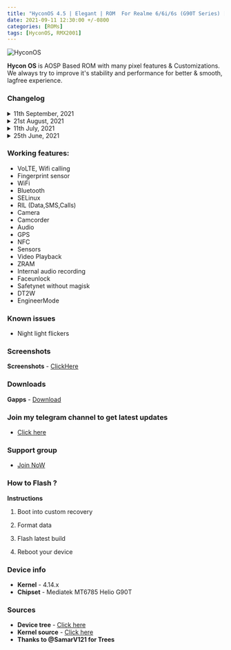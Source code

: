 ```yaml
---
title: "HyconOS 4.5 | Elegant | ROM  For Realme 6/6i/6s (G90T Series) [OFFICIAL]"
date: 2021-09-11 12:30:00 +/-0800
categories: [ROMs]
tags: [HyconOS, RMX2001]
---
```


![HyconOS](https://gitlab.com/sribalaji/sribalaji.gitlab.io/-/raw/master/assets/images/headers/HyconOS.jpg?raw=true)

**Hycon OS** is AOSP Based ROM with many pixel features & Customizations. We always try to improve it's stability and performance for better & smooth, lagfree experience.

### Changelog

<details>
<summary>11th September, 2021</summary>
<p><ul>
<li>Compiled with clang 13.</li>
<li>Latest September Patch Merged android-11.0.0_r43</li>
<li>Fixed Safety Net Issues and by defalut it will pass </li>
<li>Some other improvements and bug fixes.</li>
<li>Misc Improvements</li>
</ul></p>
</details>

<details>
<summary>21st August, 2021</summary>
<p><ul>
<li>Merged August ASB (android-11.0.0_r40) .
<li>Improved status bar padding</li>
<li>Added Realme Dirac support .</li>
<li>Enhanced Stability and overall performance of device.</li>
<li>Misc Improvements</li>
<li>Shipped with N.E.O.L.I.T-V2 kernel.</li>
<li>Added fps: indicator in FPS overaly.</li>
</ul></p>
</details>

<details>
<summary>11th July, 2021</summary>
<p><ul>
<li> Merge July security patch</li>
<li> HyconOS source Upstream</li>
<li> Improved performance </li>
<li> Some misc addition</li>
<li> Some other improvements and bug fixes.</li>
<li> Misc improvements.</li>
</ul></p>
</details>

<details>
<summary>25th June, 2021</summary>
<p><ul>
<li> Merged June ASB (android-11.0.0_r38) </li>
<li>Hycon OS source upstream.</li>
<li>Added GCam GO as prebuilt-app.</li>
<li>Fixed blur</li>
<li>Fixed long press key reboot.</li>
<li>Fixed audio in Wifi calls.</li>
<li>Source Built kernel.</li>
<li>Some other improvements and bug fixes.</li>
<li>Misc improvements.</li>
</ul></p>
</details>

### Working features:
* VoLTE, Wifi calling
* Fingerprint sensor
* WiFi
* Bluetooth
* SELinux
* RIL (Data,SMS,Calls)
* Camera
* Camcorder
* Audio
* GPS
* NFC
* Sensors
* Video Playback
* ZRAM
* Internal audio recording
* Faceunlock
* Safetynet without magisk
* DT2W
* EngineerMode


### Known issues
* Night light flickers

### Screenshots
**Screenshots** - [ClickHere](https://t.me/TheCloverly_Projects/183)

### Downloads
**Gapps** - [Download](https://www.pling.com/p/1544683/)

### Join my telegram channel to get latest updates          
* [Click here](https://t.me/TheCloverly_Releases)

### Support group
* [Join NoW](https://t.me/SriBalajiHub)

### How to Flash ?
**Instructions**

1) Boot into custom recovery 

2) Format data

3) Flash latest build

4) Reboot your device 

### Device info
* **Kernel** - 4.14.x
* **Chipset** - Mediatek MT6785 Helio G90T

### Sources
* **Device tree** - [Click here](https://github.com/ManshuTyagi/device_realme_RMX2001)
* **Kernel source** - [Click here](https://github.com/ManshuTyagi/kernel_realme_RMX2001)
* **Thanks to @SamarV121 for Trees**
